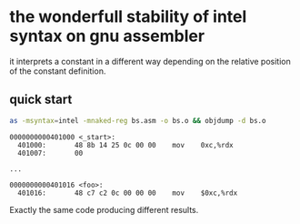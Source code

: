 # the wonderfull stability of intel syntax on gnu assembler

it interprets a constant in a different way depending on the relative position of the constant definition.

## quick start
``` bash
as -msyntax=intel -mnaked-reg bs.asm -o bs.o && objdump -d bs.o
```

```
0000000000401000 <_start>:
  401000:       48 8b 14 25 0c 00 00    mov    0xc,%rdx
  401007:       00

...

0000000000401016 <foo>:
  401016:       48 c7 c2 0c 00 00 00    mov    $0xc,%rdx
```

Exactly the same code producing different results.